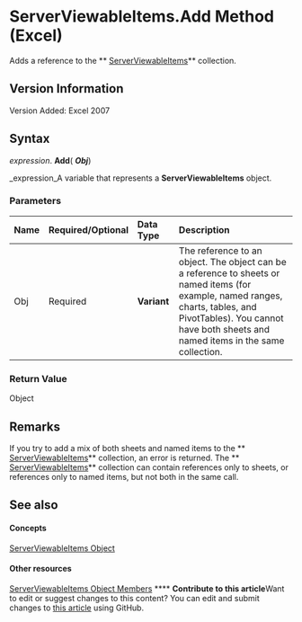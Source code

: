 
# ServerViewableItems.Add Method (Excel)

Adds a reference to the  ** [ServerViewableItems](ce51dc80-ae34-f31a-81c0-f29467668289.md)** collection.


## Version Information

Version Added: Excel 2007 


## Syntax

 _expression_. **Add**( **_Obj_**)

 _expression_A variable that represents a  **ServerViewableItems** object.


### Parameters



|**Name**|**Required/Optional**|**Data Type**|**Description**|
|:-----|:-----|:-----|:-----|
|Obj|Required| **Variant**|The reference to an object. The object can be a reference to sheets or named items (for example, named ranges, charts, tables, and PivotTables). You cannot have both sheets and named items in the same collection.|

### Return Value

Object


## Remarks

If you try to add a mix of both sheets and named items to the  ** [ServerViewableItems](ce51dc80-ae34-f31a-81c0-f29467668289.md)** collection, an error is returned. The ** [ServerViewableItems](ce51dc80-ae34-f31a-81c0-f29467668289.md)** collection can contain references only to sheets, or references only to named items, but not both in the same call.


## See also


#### Concepts


 [ServerViewableItems Object](ce51dc80-ae34-f31a-81c0-f29467668289.md)
#### Other resources


 [ServerViewableItems Object Members](3d66dcd9-5a9f-2e01-9e0c-2c79a7fac8b7.md)
****   **Contribute to this article**Want to edit or suggest changes to this content? You can edit and submit changes to  [this article](https://github.com/jhershey00/VBA_Excel_Test/OpenXMLCon/articles/e5771bed-efd0-3cdc-ce80-13b71f596d01.md) using GitHub.

